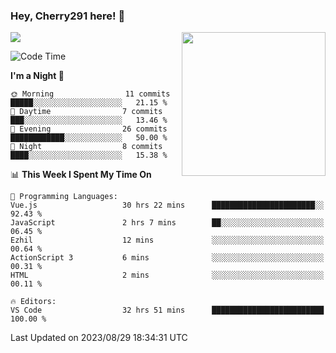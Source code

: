 ### Hey, Cherry291 here! 👋

![](https://metrics.lecoq.io/cherry291?template=classic&config.timezone=Asia%2FShanghai)
<img align='right' src="https://media.giphy.com/media/M9gbBd9nbDrOTu1Mqx/giphy.gif" width="230">
<!-- ![](https://github-readme-stats-ouuan.vercel.app/api?username=cherry291&theme=dark&show_icons=true) -->

<!--START_SECTION:waka-->
![Code Time](http://img.shields.io/badge/Code%20Time-161%20hrs%2028%20mins-blue)

**I'm a Night 🦉** 

```text
🌞 Morning                11 commits          █████░░░░░░░░░░░░░░░░░░░░   21.15 % 
🌆 Daytime                7 commits           ███░░░░░░░░░░░░░░░░░░░░░░   13.46 % 
🌃 Evening                26 commits          ████████████░░░░░░░░░░░░░   50.00 % 
🌙 Night                  8 commits           ████░░░░░░░░░░░░░░░░░░░░░   15.38 % 
```


📊 **This Week I Spent My Time On** 

```text
💬 Programming Languages: 
Vue.js                   30 hrs 22 mins      ███████████████████████░░   92.43 % 
JavaScript               2 hrs 7 mins        ██░░░░░░░░░░░░░░░░░░░░░░░   06.45 % 
Ezhil                    12 mins             ░░░░░░░░░░░░░░░░░░░░░░░░░   00.64 % 
ActionScript 3           6 mins              ░░░░░░░░░░░░░░░░░░░░░░░░░   00.31 % 
HTML                     2 mins              ░░░░░░░░░░░░░░░░░░░░░░░░░   00.11 % 

🔥 Editors: 
VS Code                  32 hrs 51 mins      █████████████████████████   100.00 % 
```


 Last Updated on 2023/08/29 18:34:31 UTC
<!--END_SECTION:waka-->

<!--
**Cherry291/cherry291** is a ✨ _special_ ✨ repository because its `README.md` (this file) appears on your GitHub profile.

Here are some ideas to get you started:

- 🔭 I’m currently working on ...
- 🌱 I’m currently learning ...
- 👯 I’m looking to collaborate on ...
- 🤔 I’m looking for help with ...
- 💬 Ask me about ...
- 📫 How to reach me: ...
- 😄 Pronouns: ...
- ⚡ Fun fact: ...
-->
